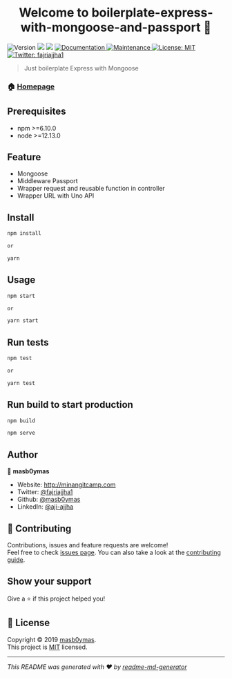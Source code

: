 <h1 align="center">Welcome to boilerplate-express-with-mongoose-and-passport 👋</h1>
<p>
  <img alt="Version" src="https://img.shields.io/badge/version-0.1.1-blue.svg?cacheSeconds=2592000" />
  <img src="https://img.shields.io/badge/npm-%3E%3D6.10.0-blue.svg" />
  <img src="https://img.shields.io/badge/node-%3E%3D12.13.0-blue.svg" />
  <a href="https://github.com/masb0ymas/boilerplate-express-with-mongoose-and-passport#readme" target="_blank">
    <img alt="Documentation" src="https://img.shields.io/badge/documentation-yes-brightgreen.svg" />
  </a>
  <a href="https://github.com/masb0ymas/boilerplate-express-with-mongoose-and-passport/graphs/commit-activity" target="_blank">
    <img alt="Maintenance" src="https://img.shields.io/badge/Maintained%3F-yes-green.svg" />
  </a>
  <a href="https://github.com/masb0ymas/boilerplate-express-with-mongoose-and-passport/blob/master/LICENSE" target="_blank">
    <img alt="License: MIT" src="https://img.shields.io/github/license/masb0ymas/boilerplate-express-with-mongoose-and-passport" />
  </a>
  <a href="https://twitter.com/fajriajjha1" target="_blank">
    <img alt="Twitter: fajriajjha1" src="https://img.shields.io/twitter/follow/fajriajjha1.svg?style=social" />
  </a>
</p>

> Just boilerplate Express with Mongoose

### 🏠 [Homepage](https://github.com/masb0ymas/boilerplate-express-with-mongoose-and-passport)

## Prerequisites

- npm >=6.10.0
- node >=12.13.0

## Feature

- Mongoose
- Middleware Passport
- Wrapper request and reusable function in controller
- Wrapper URL with Uno API

## Install

```sh
npm install

or

yarn
```

## Usage

```sh
npm start

or

yarn start
```

## Run tests

```sh
npm test

or

yarn test
```

## Run build to start production

```sh
npm build

npm serve
```

## Author

👤 **masb0ymas**

- Website: http://minangitcamp.com
- Twitter: [@fajriajjha1](https://twitter.com/fajriajjha1)
- Github: [@masb0ymas](https://github.com/masb0ymas)
- LinkedIn: [@aji-ajjha](https://linkedin.com/in/aji-ajjha-58a248b7)

## 🤝 Contributing

Contributions, issues and feature requests are welcome!<br />Feel free to check [issues page](https://github.com/masb0ymas/boilerplate-express-with-mongoose-and-passport/issues). You can also take a look at the [contributing guide](https://github.com/masb0ymas/boilerplate-express-with-mongoose-and-passport/blob/master/CONTRIBUTING.md).

## Show your support

Give a ⭐️ if this project helped you!

## 📝 License

Copyright © 2019 [masb0ymas](https://github.com/masb0ymas).<br />
This project is [MIT](https://github.com/masb0ymas/boilerplate-express-with-mongoose-and-passport/blob/master/LICENSE) licensed.

---

_This README was generated with ❤️ by [readme-md-generator](https://github.com/kefranabg/readme-md-generator)_
